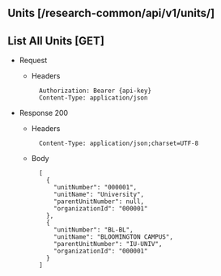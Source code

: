 ## Units [/research-common/api/v1/units/]

## List All Units [GET]
	 
+ Request

    + Headers

            Authorization: Bearer {api-key}
            Content-Type: application/json

+ Response 200
    + Headers

            Content-Type: application/json;charset=UTF-8

    + Body
    
			[
			  {
			    "unitNumber": "000001",
			    "unitName": "University",
			    "parentUnitNumber": null,
			    "organizationId": "000001"
			  },
			  {
			    "unitNumber": "BL-BL",
			    "unitName": "BLOOMINGTON CAMPUS",
			    "parentUnitNumber": "IU-UNIV",
			    "organizationId": "000001"
			  }
			]
            
            

